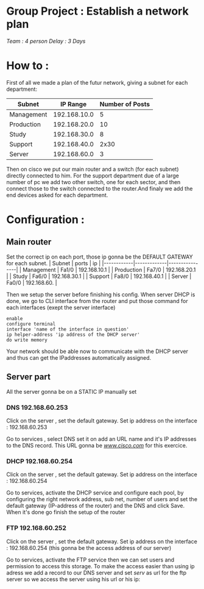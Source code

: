 Group Project : Establish a network plan
========================================

_Team : 4 person_
_Delay : 3 Days_

# How to :

First of all we made a plan of the futur network, giving a subnet for each department:

| Subnet     | IP Range        | Number of Posts |
|------------|-----------------|-----------------|
| Management | 192.168.10.0    | 5               |
| Production | 192.168.20.0    | 10              |
| Study      | 192.168.30.0    | 8               |
| Support    | 192.168.40.0    | 2x30            |
| Server     | 192.168.60.0    | 3               |


Then on cisco we put our main router and a switch (for each subnet) directly connected to him. For the support department due of a large number of pc we add two other switch, one for each sector, and then connect those to the switch connected to the router.And finaly we add the end devices asked for each department.

# Configuration :


## Main router
Set the correct ip on each port, those ip gonna be the DEFAULT GATEWAY for each subnet.
| Subnet     | ports       | ip             |
|------------|-------------|----------------|
| Management | Fa1/0       | 192.168.10.1   |
| Production |   Fa7/0     | 192.168.20.1   |
| Study      | Fa6/0       | 192.168.30.1   |
| Support    | Fa8/0       | 192.168.40.1   |
| Server     | Fa0/0       | 192.168.60.    |

Then we setup the server before finishing his config.
When server DHCP is done, we go to CLI interface from the router and put those command for each interfaces (exept the server interface)
```
enable 
configure terminal
interface 'name of the interface in question'
ip helper-address 'ip address of the DHCP server'
do write memory
```

Your network should be able now to communicate with the DHCP server and thus can  get the IPaddresses automatically assigned.

## Server part
All the server gonna be on a STATIC IP manually set

### DNS 192.168.60.253
Click on the server , set the default gateway. 
Set ip address on the interface : 192.168.60.253

Go to services , select DNS set it on add an URL name and it's IP addresses to the DNS record. 
This URL gonna be _www.cisco.com_ for this exercice.

### DHCP 192.168.60.254
Click on the server , set the default gateway. 
Set ip address on the interface : 192.168.60.254

Go to services, activate the DHCP service and configure each pool, by configuring the right network address, sub net, number of users and set the default gateway (IP-address of the router)  and the DNS and click Save.
When it's done go finish the setup of the router

### FTP 192.168.60.252
Click on the server , set the default gateway. 
Set ip address on the interface : 192.168.60.254 (this gonna be the access address of our server)

Go to services, activate the FTP service then we can set users and permission to access this storage.
To make the access easier than using ip adress we add a record to our DNS server and set _serv_ as url for the ftp server so we access the server using his url or his ip:










